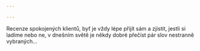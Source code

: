 ```yaml
---

---
```

Recenze spokojených klientů, byť je vždy lépe přijít sám a zjistit, jestli si ladíme nebo ne, v dnešním světě je někdy dobré přečíst pár slov nestranně vybraných...